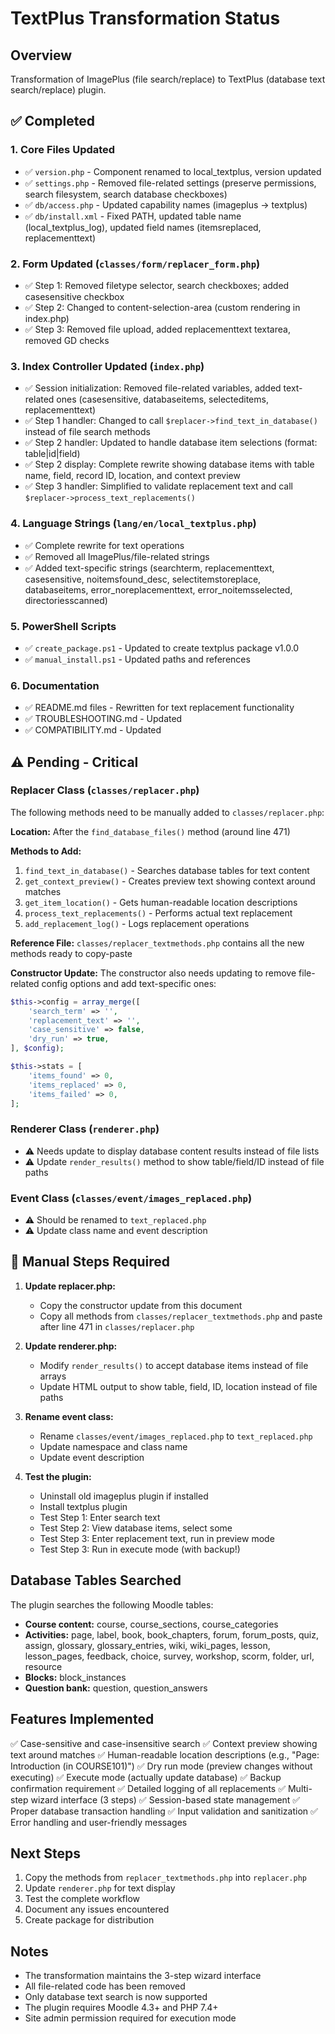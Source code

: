 # TextPlus Transformation Status

## Overview
Transformation of ImagePlus (file search/replace) to TextPlus (database text search/replace) plugin.

## ✅ Completed

### 1. Core Files Updated
- ✅ `version.php` - Component renamed to local_textplus, version updated
- ✅ `settings.php` - Removed file-related settings (preserve permissions, search filesystem, search database checkboxes)
- ✅ `db/access.php` - Updated capability names (imageplus → textplus)
- ✅ `db/install.xml` - Fixed PATH, updated table name (local_textplus_log), updated field names (itemsreplaced, replacementtext)

### 2. Form Updated (`classes/form/replacer_form.php`)
- ✅ Step 1: Removed filetype selector, search checkboxes; added casesensitive checkbox
- ✅ Step 2: Changed to content-selection-area (custom rendering in index.php)
- ✅ Step 3: Removed file upload, added replacementtext textarea, removed GD checks

### 3. Index Controller Updated (`index.php`)
- ✅ Session initialization: Removed file-related variables, added text-related ones (casesensitive, databaseitems, selecteditems, replacementtext)
- ✅ Step 1 handler: Changed to call `$replacer->find_text_in_database()` instead of file search methods
- ✅ Step 2 handler: Updated to handle database item selections (format: table|id|field)
- ✅ Step 2 display: Complete rewrite showing database items with table name, field, record ID, location, and context preview
- ✅ Step 3 handler: Simplified to validate replacement text and call `$replacer->process_text_replacements()`

### 4. Language Strings (`lang/en/local_textplus.php`)
- ✅ Complete rewrite for text operations
- ✅ Removed all ImagePlus/file-related strings
- ✅ Added text-specific strings (searchterm, replacementtext, casesensitive, noitemsfound_desc, selectitemstoreplace, databaseitems, error_noreplacementtext, error_noitemsselected, directoriesscanned)

### 5. PowerShell Scripts
- ✅ `create_package.ps1` - Updated to create textplus package v1.0.0
- ✅ `manual_install.ps1` - Updated paths and references

### 6. Documentation
- ✅ README.md files - Rewritten for text replacement functionality
- ✅ TROUBLESHOOTING.md - Updated
- ✅ COMPATIBILITY.md - Updated

## ⚠️ Pending - Critical

### Replacer Class (`classes/replacer.php`)
The following methods need to be manually added to `classes/replacer.php`:

**Location:** After the `find_database_files()` method (around line 471)

**Methods to Add:**
1. `find_text_in_database()` - Searches database tables for text content
2. `get_context_preview()` - Creates preview text showing context around matches
3. `get_item_location()` - Gets human-readable location descriptions
4. `process_text_replacements()` - Performs actual text replacement
5. `add_replacement_log()` - Logs replacement operations

**Reference File:** `classes/replacer_textmethods.php` contains all the new methods ready to copy-paste

**Constructor Update:**
The constructor also needs updating to remove file-related config options and add text-specific ones:
```php
$this->config = array_merge([
    'search_term' => '',
    'replacement_text' => '',
    'case_sensitive' => false,
    'dry_run' => true,
], $config);

$this->stats = [
    'items_found' => 0,
    'items_replaced' => 0,
    'items_failed' => 0,
];
```

### Renderer Class (`renderer.php`)
- ⚠️ Needs update to display database content results instead of file lists
- ⚠️ Update `render_results()` method to show table/field/ID instead of file paths

### Event Class (`classes/event/images_replaced.php`)
- ⚠️ Should be renamed to `text_replaced.php`
- ⚠️ Update class name and event description

## 🔧 Manual Steps Required

1. **Update replacer.php:**
   - Copy the constructor update from this document
   - Copy all methods from `classes/replacer_textmethods.php` and paste after line 471 in `classes/replacer.php`

2. **Update renderer.php:**
   - Modify `render_results()` to accept database items instead of file arrays
   - Update HTML output to show table, field, ID, location instead of file paths

3. **Rename event class:**
   - Rename `classes/event/images_replaced.php` to `text_replaced.php`
   - Update namespace and class name
   - Update event description

4. **Test the plugin:**
   - Uninstall old imageplus plugin if installed
   - Install textplus plugin
   - Test Step 1: Enter search text
   - Test Step 2: View database items, select some
   - Test Step 3: Enter replacement text, run in preview mode
   - Test Step 3: Run in execute mode (with backup!)

## Database Tables Searched

The plugin searches the following Moodle tables:
- **Course content:** course, course_sections, course_categories
- **Activities:** page, label, book, book_chapters, forum, forum_posts, quiz, assign, glossary, glossary_entries, wiki, wiki_pages, lesson, lesson_pages, feedback, choice, survey, workshop, scorm, folder, url, resource
- **Blocks:** block_instances
- **Question bank:** question, question_answers

## Features Implemented

✅ Case-sensitive and case-insensitive search
✅ Context preview showing text around matches
✅ Human-readable location descriptions (e.g., "Page: Introduction (in COURSE101)")
✅ Dry run mode (preview changes without executing)
✅ Execute mode (actually update database)
✅ Backup confirmation requirement
✅ Detailed logging of all replacements
✅ Multi-step wizard interface (3 steps)
✅ Session-based state management
✅ Proper database transaction handling
✅ Input validation and sanitization
✅ Error handling and user-friendly messages

## Next Steps

1. Copy the methods from `replacer_textmethods.php` into `replacer.php`
2. Update `renderer.php` for text display
3. Test the complete workflow
4. Document any issues encountered
5. Create package for distribution

## Notes

- The transformation maintains the 3-step wizard interface
- All file-related code has been removed
- Only database text search is now supported
- The plugin requires Moodle 4.3+ and PHP 7.4+
- Site admin permission required for execution mode
